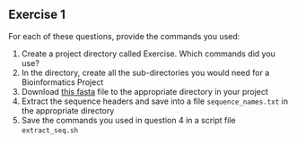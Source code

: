 ## Exercise 1

For each of these questions, provide the commands you used:

1. Create a project directory called Exercise. Which commands did you use?
2. In the directory, create all the sub-directories you would need for a Bioinformatics Project
3. Download [this fasta](https://raw.githubusercontent.com/kipkurui/IntroductoryLinux/master/Data/nrf1_seq.fa) file to the appropriate directory in your project
4. Extract the sequence headers and save into a file `sequence_names.txt` in the appropriate directory
5. Save the commands you used in question 4 in a script file `extract_seq.sh`

